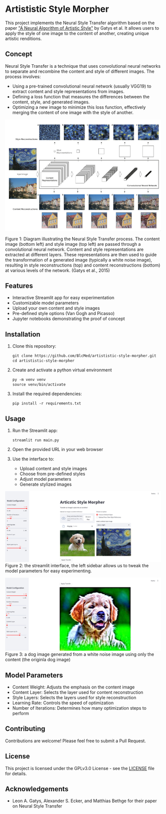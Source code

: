 # Artististic Style Morpher

This project implements the Neural Style Transfer algorithm based on the paper ["A Neural Algorithm of Artistic Style"](https://arxiv.org/abs/1508.06576) by Gatys et al. It allows users to apply the style of one image to the content of another, creating unique artistic renditions.

## Concept

Neural Style Transfer is a technique that uses convolutional neural networks to separate and recombine the content and style of different images. The process involves:

- Using a pre-trained convolutional neural network (usually VGG19) to extract content and style representations from images.
- Defining a loss function that measures the differences between the content, style, and generated images.
- Optimizing a new image to minimize this loss function, effectively merging the content of one image with the style of another.

!["general concept"](./assets/concept.jpeg)

Figure 1: Diagram illustrating the Neural Style Transfer process. The content image (bottom left) and style image (top left) are passed through a convolutional neural network. Content and style representations are extracted at different layers. These representations are then used to guide the transformation of a generated image (typically a white noise image), resulting in style reconstructions (top) and content reconstructions (bottom) at various levels of the network. (Gatys et al., 2015)

## Features

- Interactive Streamlit app for easy experimentation
- Customizable model parameters
- Upload your own content and style images
- Pre-defined style options (Van Gogh and Picasso)
- Jupyter notebooks demonstrating the proof of concept

## Installation

1. Clone this repository:
   ```
   git clone https://github.com/BlcMed/artististic-style-morpher.git
   cd artististic-style-morpher
   ```

2. Create and activate a python virtual environment
   ```
   py -m venv venv
   source venv/bin/activate
   ```

3. Install the required dependencies:
   ```
   pip install -r requirements.txt
   ```

## Usage

1. Run the Streamlit app:
   ```
   streamlit run main.py
   ```

2. Open the provided URL in your web browser

3. Use the interface to:
   - Upload content and style images
   - Choose from pre-defined styles
   - Adjust model parameters
   - Generate stylized images

![](./assets/streamlit_interface_1.jpeg "streamlit interface")
Figure 2: the streamlit interface, the left sidebar allows us to tweak the model parameters for easy experimenting.

![](./assets/streamlit_interface_2.jpeg "result image based only on content")
Figure 3: a dog image generated from a white noise image using only the content (the originla dog image)

## Model Parameters

- Content Weight: Adjusts the emphasis on the content image
- Content Layer: Selects the layer used for content reconstruction
- Style Layers: Selects the layers used for style reconstruction
- Learning Rate: Controls the speed of optimization
- Number of Iterations: Determines how many optimization steps to perform

## Contributing

Contributions are welcome! Please feel free to submit a Pull Request.

## License

This project is licensed under the GPLv3.0 License - see the [LICENSE](LICENSE) file for details.

## Acknowledgements

- Leon A. Gatys, Alexander S. Ecker, and Matthias Bethge for their paper on Neural Style Transfer
